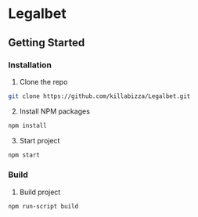 # Legalbet
<!-- GETTING STARTED -->
## Getting Started


### Installation

1. Clone the repo
```sh
git clone https://github.com/killabizza/Legalbet.git
```
2. Install NPM packages
```sh
npm install
```
3. Start project
```sh
npm start
```


### Build

1. Build project
```sh
npm run-script build
```
